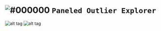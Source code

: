 # ![#000000](https://placehold.it/15x50/000000/000000?text=+) `Paneled Outlier Explorer`


![alt tag](https://im2.ezgif.com/tmp/ezgif-2-c045d98543.png)
![alt tag](https://im2.ezgif.com/tmp/ezgif-2-f4346a6b2f.gif)
